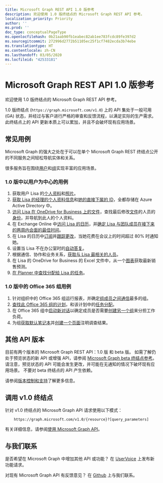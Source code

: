 ```yaml
---
title: Microsoft Graph REST API 1.0 版参考
description: 欢迎使用 1.0 版终结点的 Microsoft Graph REST API 参考。
localization_priority: Priority
author: ''
ms.prod: ''
doc_type: conceptualPageType
ms.openlocfilehash: 0b21aab90fb1eabec82ab1ee783fcdc89fe397d2
ms.sourcegitcommit: 272996d2772b51105ec25f1cf7482ecda3b74ebe
ms.translationtype: HT
ms.contentlocale: zh-CN
ms.lasthandoff: 03/05/2020
ms.locfileid: "42533181"
---
```

# <a name="microsoft-graph-rest-api-v10-reference"></a>Microsoft Graph REST API 1.0 版参考

欢迎使用 1.0 版终结点的 Microsoft Graph REST API 参考。

1.0 版终结点 (`https://graph.microsoft.com/v1.0`) 上的 API 集处于一般可用 (GA) 状态，并经过与客户进行严格的审查和反馈流程，以满足实际的生产需求。 此终结点上的 API 更新本质上可以累加，并且不会破坏现有应用场景。

## <a name="common-use-cases"></a>常见用例

Microsoft Graph 的强大之处在于可以在单个 Microsoft Graph REST 终结点公开的不同服务之间轻松导航实体和关系。

很多服务旨在围绕[用户](./resources/user.md)和[组](./resources/group.md)实现丰富的应用场景。

### <a name="user-centric-use-cases-in-v10"></a>1.0 版中以用户为中心的用例

1. 获取用户 Lisa 的[个人资料](./api/user-get.md)和[照片](./resources/profilephoto.md)。
2. [获取 Lisa 的经理的个人资料信息](./api/user-list-manager.md)和[她的直接下属的 ID](./api/user-list-directreports.md)，全都存储在 Azure Active Directory 中。
3. [访问 Lisa 在 OneDrive for Business 上的文件](./api/driveitem-list-children.md)，查找最后修改[文件](./resources/driveitem.md)的人员的[身份](./resources/identityset.md)，并导航到此人的个人资料。
4. 在 Exchange Online 中[访问 Lisa 的日历](./api/calendar-get.md)，并[确定 Lisa 与团队成员在接下来的两周内会面的最佳时间](./api/user-findmeetingtimes.md)。
5. 在 Lisa 的日历中[订阅](./api/subscription-post-subscriptions.md)并[跟踪更改](./api/event-delta.md)，当她花费在会议上的时间超过 80% 时通知她。
6. 设置当 Lisa 不在办公室时的[自动答复](./api/user-update-mailboxsettings.md#example-1)。
7. 根据通信、协作和业务关系，[获取与 Lisa 最相关的人员](./api/user-list-people.md)。
8. 在 Lisa 的 OneDrive for Business 的 Excel 文件中，从一个[图表](./resources/chart.md)获取最新销售预测。
9. [在 Planner 中查找分配给 Lisa 的任务](./api/planneruser-list-tasks.md)。

### <a name="office-365-group-use-cases-in-v10"></a>1.0 版中的 Office 365 组用例

1. 针对组织中的 Office 365 组运行报表，并确定[组成员之间通信](./api/reportroot-getoffice365groupsactivitycounts.md)最多的组。
2. [查找此 Office 365 组的计划](./api/plannergroup-list-plans.md)，和该计划中的[任务分配](./resources/plannerassignments.md)。
3. 在 Office 365 组中[启动新对话](./api/group-post-conversations.md)以确定成员是否需要[创建另一个组](./api/group-post-groups.md)来分担工作负荷。
4. 为组[获取默认笔记本](./api/notebook-get.md)并[创建一个页面](./api/section-post-pages.md)注明调查结果。

## <a name="other-api-versions"></a>其他 API 版本

目前有两个版本的 Microsoft Graph REST API：1.0 版 和 beta 版。
如需了解仍处于预览状态的新 API 或增强 API，请参阅 [Microsoft Graph beta 终结点参考](/graph/api/overview?toc=./ref/toc.json&view=graph-rest-beta)。 请注意，预览状态的 API 可能会发生更改，并可能在无通知的情况下破坏现有应用场景。 不要对 beta 终结点的 API 产生依赖。

请参阅[版本控制和支持](/graph/versioning-and-support)了解更多信息。

## <a name="call-the-v10-endpoint"></a>调用 v1.0 终结点

针对 v1.0 终结点的 Microsoft Graph API 请求使用以下模式：

```
    https://graph.microsoft.com/v1.0/{resource}?[query_parameters]
```

有关详细信息，请参阅[使用 Microsoft Graph API](/graph/use-the-api)。

## <a name="connect-with-us"></a>与我们联系

是否希望在 Microsoft Graph 中增加其他 API 或功能？ 在 [UserVoice](https://officespdev.uservoice.com/forums/224641-general/filters/new?category_id=101632) 上发布新功能请求。

对现有 Microsoft Graph API 有反馈意见？ 在 [Github](https://github.com/microsoftgraph/microsoft-graph-docs/issues) 上与我们联系。
